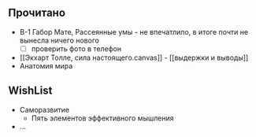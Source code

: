 ## Прочитано
- B-1 Габор Мате, Рассеянные умы - не впечатлило, в итоге почти не вынесла ничего нового
	- [ ] проверить фото в телефон
- [[Экхарт Толле, сила настоящего.canvas]] - [[выдержки и выводы]]
- Анатомия мира

## WishList
- Саморазвитие
	- Пять элементов эффективного мышления
- ...